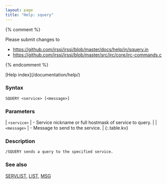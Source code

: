 ```yaml
---
layout: page
title: "Help: squery"
---
```


{% comment %}

Please submit changes to
- https://github.com/irssi/irssi/blob/master/docs/help/in/squery.in
- https://github.com/irssi/irssi/blob/master/src/irc/core/irc-commands.c


{% endcomment %}
<nav markdown="1">
[Help index](/documentation/help/)
</nav>

### Syntax ###

<div class="highlight irssisyntax"><pre style="\-\-cmdlen:6ch"><code><span class="synB">SQUERY</span> <span class="synB05">&lt;service></span> <span class="syn10">[<span class="syn09">&lt;message></span>]</span></code></pre></div>



### Parameters ###


| `<service>` | - Service nickname or full hostmask of service to query. |
| `<message>` | - Message to send to the service. |
{:.table.kv}

### Description ###

    /SQUERY sends a query to the specified service.

### See also ###
[SERVLIST](/documentation/help/servlist/), [LIST](/documentation/help/list/), [MSG](/documentation/help/msg/)

